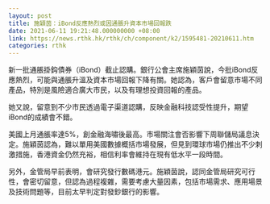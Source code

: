 ```yaml
---
layout: post
title: 施穎茵：iBond反應熱烈或因通脹升資本市場回報跌
date: 2021-06-11 19:21:48.000000000 +08:00
link: https://news.rthk.hk/rthk/ch/component/k2/1595481-20210611.htm
categories: rthk
---
```


新一批通脹掛鈎債券（iBond）截止認購。銀行公會主席施穎茵說，今批iBond反應熱烈，可能與通脹升溫及資本市場回報下降有關。她認為，客戶會留意市場不同產品，特別是風險適合廣大市民，以及有理想投資回報的產品。

她又說，留意到不少市民透過電子渠道認購，反映金融科技認受性提升，期望iBond的成績會不錯。

美國上月通脹率達5%，創金融海嘯後最高。市場關注會否影響下周聯儲局議息決定。施穎茵認為，難以單用美國數據概括市場發展，但見到環球市場仍推出不少刺激措施，香港資金仍然充裕，相信利率會維持在現有低水平一段時間。

另外，金管局早前表明，會研究發行數碼港元。施穎茵說，認同金管局研究可行性，會密切留意，但認為過程複雜，需要考慮大量因素，包括市場需求、應用場景及技術問題等，目前太早判定對發鈔銀行的影響。
